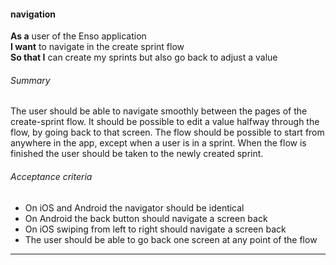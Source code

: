 #### navigation
**As a** user of the Enso application <br />
**I want** to navigate in the create sprint flow <br />
**So that I** can create my sprints but also go back to adjust a value

###### Summary
The user should be able to navigate smoothly between the pages of the create-sprint flow. It should be possible to edit a value halfway through the flow, by going back to that screen. The flow should be possible to start from anywhere in the app, except when a user is in a sprint. When the flow is finished the user should be taken to the newly created sprint.

###### Acceptance criteria
- On iOS and Android the navigator should be identical
- On Android the back button should navigate a screen back
- On iOS swiping from left to right should navigate a screen back
- The user should be able to go back one screen at any point of the flow

---
